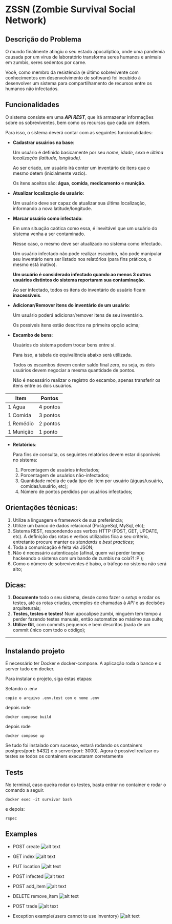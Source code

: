 # ZSSN (Zombie Survival Social Network)

## Descrição do Problema

O mundo finalmente atingiu o seu estado apocalíptico, onde uma pandemia causada por um virus de laboratório transforma seres humanos e animais em zumbis, seres sedentos por carne.

Você, como membro da resistência (e último sobrevivente com conhecimentos em desenvolvimento de software) foi incubido à desenvolver um sistema para compartilhamento de recursos entre os humanos não infectados.

## Funcionalidades

O sistema consiste em uma ***API REST***, que irá armazenar informações sobre os sobreviventes, bem como os recursos que cada um detem.

Para isso, o sistema deverá contar com as seguintes funcionalidades:

- **Cadastrar usuários na base**:

  Um usuário é definido basicamente por seu *nome*, *idade*, *sexo* e *última localização (latitude, longitude)*.

  Ao ser criado, um usuário irá conter um inventário de itens que o mesmo detem (inicialmente vazio).

  Os itens aceitos são: **água**, **comida**, **medicamento** e **munição**.

- **Atualizar localização de usuário**:

  Um usuário deve ser capaz de atualizar sua última localização, informando a nova latitude/longitude.

- **Marcar usuário como infectado**:

  Em uma situação caótica como essa, é inevitável que um usuário do sistema venha a ser contaminado.

  Nesse caso, o mesmo deve ser atualizado no sistema como infectado.

  Um usuário infectado não pode realizar escambo, não pode manipular seu inventário nem ser listado nos relatórios (para fins práticos, o mesmo está inativo).

  **Um usuário é considerado infectado quando ao menos 3 outros usuários distintos do sistema reportaram sua contaminação**.

  Ao ser infectado, todos os itens do inventário do usuário ficam **inacessíveis**.

- **Adicionar/Remover itens do inventário de um usuário**:

  Um usuário poderá adicionar/remover itens de seu inventário.

  Os possíveis itens estão descritos na primeira opção acima;

- **Escambo de bens**:

  Usuários do sistema podem trocar bens entre si.

  Para isso, a tabela de equivalência abaixo será utilizada.
  
  Todos os escambos devem conter saldo final zero, ou seja, os dois usuários devem negociar a mesma quantidade de pontos.

  Não é necessário realizar o registro do escambo, apenas transferir os itens entre os dois usuários.

| Item      | Pontos   |
|-----------|----------|
| 1 Água    | 4 pontos |
| 1 Comida  | 3 pontos |
| 1 Remédio | 2 pontos |
| 1 Munição | 1 ponto  |

- **Relatórios**:

  Para fins de consulta, os seguintes relatórios devem estar disponíveis no sistema:
    1. Porcentagem de usuários infectados;
    2. Porcentagem de usuários não-infectados;
    3. Quantidade média de cada tipo de item por usuário (águas/usuário, comidas/usuário, etc);
    4. Número de pontos perdidos por usuários infectados;

## Orientações técnicas:

1. Utilize a linguagem e framework de sua preferência;
2. Utilize um banco de dados relacional (PostgreSql, MySql, etc);
3. Sistema REST, respondendo aos verbos HTTP (POST, GET, UPDATE, etc). A definição das rotas e verbos utilizados fica a seu critério, entretanto procure manter os *standards* e *best practices*;
4. Toda a comunicação é feita via JSON;
5. Não é necessário autenticação (afinal, quem vai perder tempo hackeando o sistema com um bando de zumbis na cola?! :P );
6. Como o número de sobreviventes é baixo, o tráfego no sistema não será alto;

## Dicas:

1. **Documente** todo o seu sistema, desde como fazer o *setup* e rodar os testes, até as rotas criadas, exemplos de chamadas à *API* e as decisões arquiteturais;
2. **Testes, testes e testes!** Num apocalipse zumbi, ninguém tem tempo a perder fazendo testes manuais, então automatize ao máximo sua suite;
3. **Utilize Git**, com commits pequenos e bem descritos (nada de um commit único com todo o código);





_____________________________________________________________



## Instalando projeto

É necessário ter Docker e docker-compose. A aplicação roda o banco e o server tudo em docker.

Para instalar o projeto, siga estas etapas:

Setando o .env
```
copie o arquivo .env.test com o nome .env
```
depois rode
```
docker compose build
```

depois rode
```
docker compose up
```

Se tudo foi instalado com sucesso, estará rodando os containers postgres(port: 5432) e o server(port: 3000).
Agora é possível realizar os testes se todos os containers executaram corretamente

## Tests

No terminal, caso queira rodar os testes, basta entrar no container e rodar o comando a seguir.
```
docker exec -it survivor bash
```
e depois:
```
rspec
```



## Examples
- POST create
![alt text](https://github.com/evandrotvc/zombie_survival/blob/main/app/assets/images/create.png)

- GET index
![alt text](https://github.com/evandrotvc/zombie_survival/blob/main/app/assets/images/index_users.png)

- PUT location
![alt text](https://github.com/evandrotvc/zombie_survival/blob/main/app/assets/images/location.png)

- POST infected
![alt text](https://github.com/evandrotvc/zombie_survival/blob/main/app/assets/images/infected.png)

- POST add_item
![alt text](https://github.com/evandrotvc/zombie_survival/blob/main/app/assets/images/add_item.png)


- DELETE remove_item
![alt text](https://github.com/evandrotvc/zombie_survival/blob/main/app/assets/images/remove_item.png)

- POST trade
![alt text](https://github.com/evandrotvc/zombie_survival/blob/main/app/assets/images/trade.png)

- Exception example(users cannot to use inventory)
![alt text](https://github.com/evandrotvc/zombie_survival/blob/main/app/assets/images/exception.png)